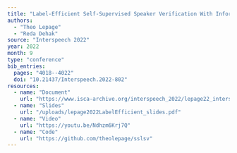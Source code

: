 ```yaml
---
title: "Label-Efficient Self-Supervised Speaker Verification With Information Maximization and Contrastive Learning"
authors:
  - "Theo Lepage"
  - "Reda Dehak"
source: "Interspeech 2022"
year: 2022
month: 9
type: "conference"
bib_entries:
  pages: "4018--4022"
  doi: "10.21437/Interspeech.2022-802"
resources:
  - name: "Document"
    url: "https://www.isca-archive.org/interspeech_2022/lepage22_interspeech.pdf"
  - name: "Slides"
    url: "/uploads/lepage2022LabelEfficient_slides.pdf"
  - name: "Video"
    url: "https://youtu.be/Ndhzm6Krj7Q"
  - name: "Code"
    url: "https://github.com/theolepage/sslsv"
---
```

